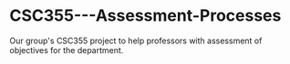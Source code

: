 # CSC355---Assessment-Processes
Our group's CSC355 project to help professors with assessment of objectives for the department.
